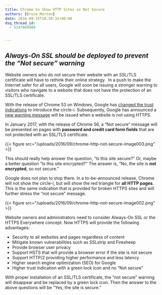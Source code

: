 ```yaml
---
title: Chrome to Show HTTP Sites as Not Secure
authors: [Bruce Morton]
date: 2016-09-15T18:59:31+00:00
dsq_thread_id:
  - 5147064909


---
```

## _Always-On SSL should be deployed to prevent the “Not secure” warning_

Website owners who do not secure their website with an SSL/TLS certificate will have to rethink their online strategy.  In a push to make the Internet safer for all users, Google will soon be issuing a stronger warning to visitors who navigate to a website that does not have the protection of an SSL/TLS certificate.

With the release of Chrome 53 on Windows, Google has [changed the trust indications][1] to introduce the circle-i. Subsequently, Google has announced a [new warning message][2] will be issued when a website is not using HTTPS.

In January 2017, with the release of Chrome 56, a “Not secure” message will be presented on pages with **password and credit card form fields** that are not protected with an SSL/TLS certificate.

{{< figure src="/uploads/2016/09/chrome-http-not-secure-image003.png" >}} 

This should really help answer the question, “Is this site secure?” Or, maybe a better question “Is this site encrypted?” The answer is, “No, the site is **not encrypted**, so not secure.”

Google does not plan to stop there. In a to-be-announced release, Chrome will not show the circle-i, but will show the red triangle for **all HTTP pages**. This is the same indication that is provided for broken HTTPS sites and will further stress the “not secure” message.

{{< figure src="/uploads/2016/09/chrome-http-not-secure-image002.png" >}} 

Website owners and administrators need to consider Always-On SSL or the HTTPS Everywhere concept. Now HTTPS will provide the following advantages:

  * Security to all websites and pages regardless of content
  * Mitigate known vulnerabilities such as SSLstrip and Firesheep
  * Provide browser user privacy
  * Support HSTS that will provide a browser error if the site is not secure
  * Support HTTP/2 providing higher performance and less latency
  * Higher search engine optimization (SEO) for Google
  * Higher trust indication with a green lock icon and no “Not secure”

With proper installation of an SSL/TLS certificate, the “not secure” warning will disappear and be replaced by a green lock icon. Then the answer to the above questions will be “Yes, the site is secure.”

 [1]: https://casecurity.org/2016/08/24/trust-indication-change-in-google-chrome/
 [2]: https://security.googleblog.com/2016/09/moving-towards-more-secure-web.html